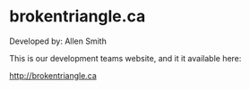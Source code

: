 # brokentriangle.ca
Developed by: Allen Smith

This is our development teams website, and it it available here:

http://brokentriangle.ca

